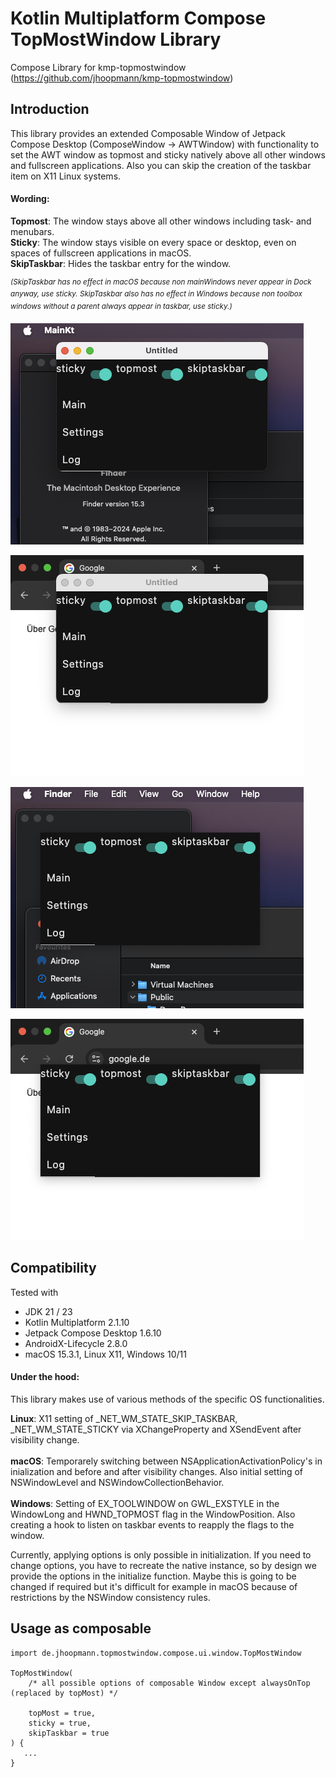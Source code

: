 # Kotlin Multiplatform Compose TopMostWindow Library

Compose Library for kmp-topmostwindow (https://github.com/jhoopmann/kmp-topmostwindow)

## Introduction
This library provides an extended Composable Window of Jetpack Compose Desktop (ComposeWindow -> AWTWindow) with functionality to set the AWT window as topmost and sticky natively above all other windows and fullscreen applications. Also you can skip the creation of the taskbar item on X11 Linux systems.

#### Wording:

**Topmost**: The window stays above all other windows including task- and menubars. \
**Sticky**: The window stays visible on every space or desktop, even on spaces of fullscreen applications in macOS. \
**SkipTaskbar**: Hides the taskbar entry for the window.

 *<sup>(SkipTaskbar has no effect in macOS because non mainWindows never appear in Dock anyway, use sticky.
 SkipTaskbar also has no effect in Windows because non toolbox windows without a parent always appear in taskbar, use sticky.) </sub>*


![TopMost as decorated on desktop space.](/doc/img/topmost-decorated.png)

![TopMost as decorated on foreign application  fullscreen space.](/doc/img/topmost-decorated-fullscreen.png)

![TopMost as undecorated on desktop space.](/doc/img/topmost.png)

![TopMost as undecorated on foreign application  fullscreen space.](/doc/img/topmost-fullscreen.png)

## Compatibility

Tested with
- JDK 21 / 23
- Kotlin Multiplatform 2.1.10
- Jetpack Compose Desktop 1.6.10
- AndroidX-Lifecycle 2.8.0
- macOS 15.3.1, Linux X11, Windows 10/11

#### Under the hood:

This library makes use of various methods of the specific OS functionalities.

**Linux**: X11 setting of _NET_WM_STATE_SKIP_TASKBAR, _NET_WM_STATE_STICKY via XChangeProperty and XSendEvent after visibility change. \
\
**macOS**: Temporarely switching between NSApplicationActivationPolicy's in inialization and before and after visibility changes. Also initial setting of NSWindowLevel and NSWindowCollectionBehavior. \
\
**Windows**: Setting of EX_TOOLWINDOW on GWL_EXSTYLE in the WindowLong and HWND_TOPMOST flag in the WindowPosition. Also creating a hook to listen on taskbar events to reapply the flags to the window.

Currently, applying options is only possible in initialization. If you need to change options, you have to recreate the native instance, so by design we provide the options in the initialize function. Maybe this is going to be changed if required but it's difficult for example in macOS because of restrictions by the NSWindow consistency rules.



## Usage as composable

```
import de.jhoopmann.topmostwindow.compose.ui.window.TopMostWindow

TopMostWindow(
    /* all possible options of composable Window except alwaysOnTop (replaced by topMost) */

    topMost = true,
    sticky = true,
    skipTaskbar = true
) {
   ...
}
```
